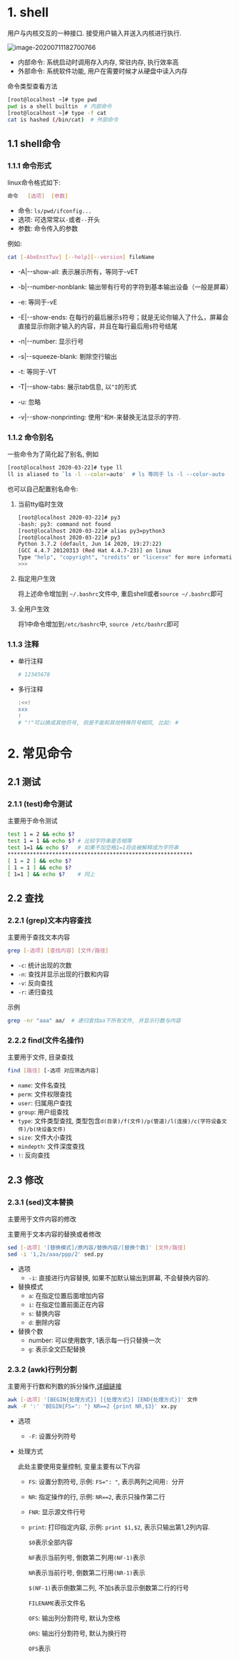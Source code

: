 # 1. shell

用户与内核交互的一种接口. 接受用户输入并送入内核进行执行. 

![image-20200711182700766](.image/02-%E5%91%BD%E4%BB%A4/image-20200711182700766.png)

* 内部命令:  系统启动时调用存入内存, 常驻内存, 执行效率高
* 外部命令:  系统软件功能, 用户在需要时候才从硬盘中读入内存

命令类型查看方法

```bash
[root@localhost ~]# type pwd
pwd is a shell builtin  # 内部命令
[root@localhost ~]# type -f cat
cat is hashed (/bin/cat)  # 外部命令
```

## 1.1 shell命令

### 1.1.1 命令形式

linux命令格式如下:

```bash
命令   [选项]  [参数]
```

* 命令: `ls/pwd/ifconfig...`
* 选项: 可选常常以`-`或者`--`开头
* 参数:  命令传入的参数

例如:

```bash
cat [-AbeEnstTuv] [--help][--version] fileName
```

* -A|--show-all: 表示展示所有，等同于-vET
* -b|--number-nonblank: 输出带有行号的字符到基本输出设备（一般是屏幕）
* -e: 等同于-vE
* -E|--show-ends: 在每行的最后展示`$`符号；就是无论你输入了什么，屏幕会直接显示你刚才输入的内容，并且在每行最后用`$`符号结尾
* -n|--number: 显示行号
* -s|--squeeze-blank: 剔除空行输出
* -t: 等同于-VT
* -T|--show-tabs: 展示tab信息, 以`^I`的形式

* -u: 忽略
* -v|--show-nonprinting: 使用`^`和`M-`来替换无法显示的字符.



### 1.1.2 命令别名

一些命令为了简化起了别名, 例如

```bash
[root@localhost 2020-03-22]# type ll
ll is aliased to `ls -l --color=auto'  # ls 等同于 ls -l --color-auto
```

也可以自己配置别名命令:

1. 当前tty临时生效

   ```bash
   [root@localhost 2020-03-22]# py3
   -bash: py3: command not found
   [root@localhost 2020-03-22]# alias py3=python3
   [root@localhost 2020-03-22]# py3
   Python 3.7.2 (default, Jun 14 2020, 19:27:22) 
   [GCC 4.4.7 20120313 (Red Hat 4.4.7-23)] on linux
   Type "help", "copyright", "credits" or "license" for more information.
   >>> 
   
   ```

2. 指定用户生效

   将上述命令增加到 `~/.bashrc`文件中, 重启shell或者`source ~/.bashrc`即可

3. 全用户生效

   将1中命令增加到`/etc/bashrc`中, `source /etc/bashrc`即可

### 1.1.3 注释

* 单行注释

  ```bash
  # 12345678
  ```

* 多行注释

  ```bash
  :<<!
  xxx
  !
  # "!"可以换成其他符号, 但是不能和其他特殊符号相同, 比如: #
  ```


# 2. 常见命令

## 2.1 测试

### 2.1.1 (test)命令测试

主要用于命令测试

```bash
test 1 = 2 && echo $?
test 1 = 1 && echo $? # 比较字符串是否相等
test 1=1 && echo $?   # 如果不加空格1=1将会被解释成为字符串
**********************************************************
[ 1 = 2 ] && echo $?
[ 1 = 1 ] && echo $?
[ 1=1 ] && echo $?    # 同上
```

## 2.2 查找

### 2.2.1 (grep)文本内容查找

主要用于查找文本内容

```bash
grep [-选项] [查找内容] [文件/路径]
```

* `-c`: 统计出现的次数
* `-n`: 查找并显示出现的行数和内容
* `-v`: 反向查找
* `-r`: 递归查找

示例

```bash
grep -nr "aaa" aa/  # 递归查找aa下所有文件, 并显示行数与内容
```

### 2.2.2 find(文件名操作)

主要用于文件, 目录查找

```bash
find [路径] [-选项 对应筛选内容] 
```

* `name`: 文件名查找
* `perm`: 文件权限查找
* `user`: 归属用户查找
* `group`: 用户组查找
* `type`: 文件类型查找, 类型包含`d(目录)/f(文件)/p(管道)/l(连接)/c(字符设备文件)/b(块设备文件)`
* `size`: 文件大小查找
* `mindepth`: 文件深度查找
* `!`: 反向查找

## 2.3 修改

### 2.3.1 (sed)文本替换

主要用于文件内容的修改

主要用于文本内容的替换或者修改

```bash
sed [-选项] '[替换模式]/原内容/替换内容/[替换个数]' [文件/路径]
sed -i '1,2s/aaa/ppp/2' sed.py
```

* 选项
  * `-i`: 直接进行内容替换, 如果不加默认输出到屏幕, 不会替换内容的.
* 替换模式
  * `a`: 在指定位置后面增加内容
  * `i`: 在指定位置前面正在内容
  * `s`: 替换内容
  * `d`: 删除内容
* 替换个数
  * number: 可以使用数字, 1表示每一行只替换一次
  * `g`: 表示全文匹配替换

### 2.3.2 (awk)行列分割

主要用于行数和列数的拆分操作,[详细链接](https://www.cnblogs.com/isykw/p/6258781.html)

```bash
awk [-选项] '[BEGIN{处理方式}] [{处理方式}] [END{处理方式}]' 文件
awk -F ':' 'BEGIN{FS=": "} NR==2 {print NR,$3}' xx.py
```

* 选项

  * `-F`: 设置分列符号

* 处理方式

  此处主要使用变量控制, 变量主要有以下内容

  * `FS`: 设置分割符号, 示例: `FS=": "`, 表示两列之间用`: `分开

  * `NR`: 指定操作的行, 示例: `NR==2`, 表示只操作第二行

  * `FNR`: 显示源文件行号

  * `print`: 打印指定内容, 示例: `print $1,$2`, 表示只输出第1,2列内容. 

    `$0`表示全部内容

    `NF`表示当前列号, 倒数第二列用`(NF-1)`表示

    `NR`表示当前行号, 倒数第二行用`(NR-1)`表示

    `$(NF-1)`表示倒数第二列, 不加`$`表示显示倒数第二行的行号

    `FILENAME`表示文件名

    `OFS`: 输出列分割符号, 默认为空格

    `ORS`: 输出行分割符号, 默认为换行符

    `OFS`表示



